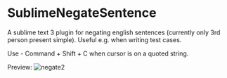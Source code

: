 # SublimeNegateSentence
A sublime text 3 plugin for negating english sentences (currently only 3rd person present simple). Useful e.g. when writing test cases.

Use - Command + Shift + C when cursor is on a quoted string.

Preview:
![negate2](https://user-images.githubusercontent.com/5732023/31322033-a75066ea-ac8f-11e7-83ca-da47313a800f.gif)
